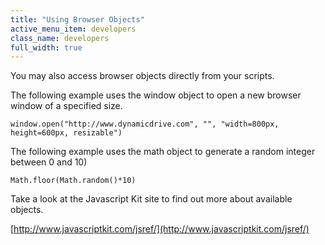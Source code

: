 ```yaml
---
title: "Using Browser Objects"
active_menu_item: developers
class_name: developers
full_width: true
---
```



You may also access browser objects directly from your scripts.

The following example uses the window object to open a new browser window of a specified size.

    window.open("http://www.dynamicdrive.com", "", "width=800px, height=600px, resizable")
    
The following example uses the math object to generate a random integer between 0 and 10)

    Math.floor(Math.random()*10)
   



Take a look at the Javascript Kit site to find out more about available objects.

[http://www.javascriptkit.com/jsref/](http://www.javascriptkit.com/jsref/)

